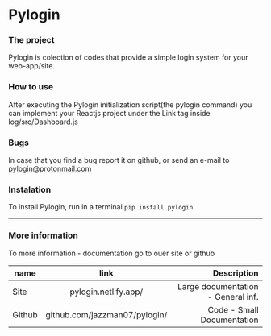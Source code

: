 # Pylogin


### The project
Pylogin is colection of codes that provide a simple login system for your web-app/site.

### How to use
After executing the Pylogin initialization script(the pylogin command)  you can implement your Reactjs project under the Link tag inside log/src/Dashboard.js

### Bugs
In case that you find a bug report it on github, or send an e-mail to pylogin@protonmail.com

### Instalation
To install Pylogin, run in a terminal 
	`pip install pylogin`

----------------------------
### More information
To more information - documentation go to ouer site or github

| name   |      link      |  Description |
|----------|:-------------:|------:|
| Site |  pylogin.netlify.app/ | Large documentation - General inf. |
| Github | github.com/jazzman07/pylogin/      |  Code - Small Documentation  |
